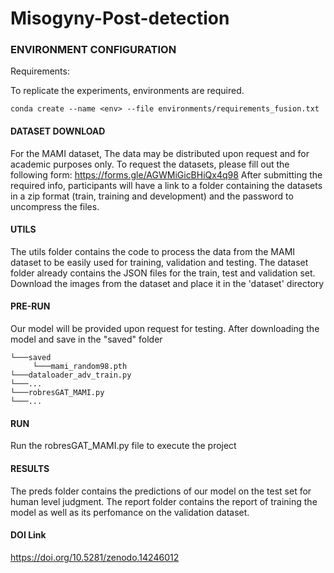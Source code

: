 # Misogyny-Post-detection

### ENVIRONMENT CONFIGURATION 

Requirements:

To replicate the experiments,  environments are required.

```conda create --name <env> --file environments/requirements_fusion.txt```

#### DATASET DOWNLOAD
For the MAMI dataset, The data may be distributed upon request and for academic purposes only. To request the datasets, please fill out the following form: https://forms.gle/AGWMiGicBHiQx4q98
After submitting the required info, participants will have a link to a folder containing the datasets in a zip format (train, training and development) and the password to uncompress the files.

#### UTILS

The utils folder contains the code to process the data from the MAMI dataset to be easily used for training, validation and testing.
The dataset folder already contains the JSON files for the train, test and validation set.
Download the images from the dataset and place it in the 'dataset' directory

#### PRE-RUN

Our model will be provided upon request for testing.
After downloading the model and save in the "saved" folder
```
└───saved
     └───mami_random98.pth
└───dataloader_adv_train.py
└───...
└───robresGAT_MAMI.py
└───...
```

#### RUN

Run the robresGAT_MAMI.py file to execute the project

#### RESULTS

The preds folder contains the predictions of our model on the test set for human level judgment.
The report folder contains the report of training the model as well as its perfomance on the validation dataset.

#### DOI Link
https://doi.org/10.5281/zenodo.14246012